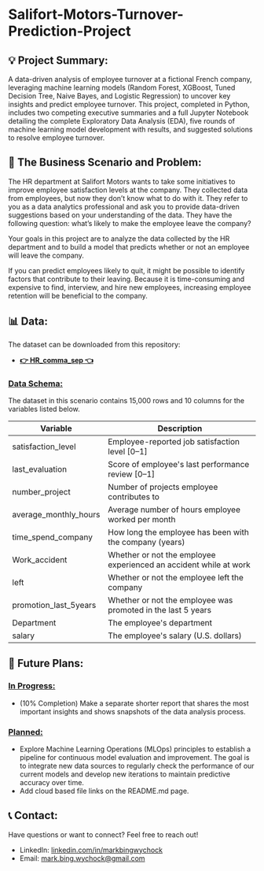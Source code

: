 # Salifort-Motors-Turnover-Prediction-Project

## 💡 Project Summary:

A data-driven analysis of employee turnover at a fictional French company, leveraging machine learning models (Random Forest, XGBoost, Tuned Decision Tree, Naive Bayes, and Logistic Regression) to uncover key insights and predict employee turnover. This project, completed in Python, includes two competing executive summaries and a full Jupyter Notebook detailing the complete Exploratory Data Analysis (EDA), five rounds of machine learning model development with results, and suggested solutions to resolve employee turnover.

## 📰 The Business Scenario and Problem:

The HR department at Salifort Motors wants to take some initiatives to improve employee satisfaction levels at the company. They collected data from employees, but now they don’t know what to do with it. They refer to you as a data analytics professional and ask you to provide data-driven suggestions based on your understanding of the data. They have the following question: what’s likely to make the employee leave the company?

Your goals in this project are to analyze the data collected by the HR department and to build a model that predicts whether or not an employee will leave the company.

If you can predict employees likely to quit, it might be possible to identify factors that contribute to their leaving. Because it is time-consuming and expensive to find, interview, and hire new employees, increasing employee retention will be beneficial to the company.

## 📊 Data:

The dataset can be downloaded from this repository:
* [**👉 HR_comma_sep 👈**](https://github.com/Mark-Bing-Wychock/Salifort-Motors-Turnover-Prediction-Project/blob/main/HR_comma_sep.csv)

### **<ins>Data Schema:</ins>**
The dataset in this scenario contains 15,000 rows and 10 columns for the variables listed below.

| Variable | Description |
|---|---|
| satisfaction_level | Employee-reported job satisfaction level [0–1] |
| last_evaluation | Score of employee's last performance review [0–1] |
| number_project | Number of projects employee contributes to |
| average_monthly_hours | Average number of hours employee worked per month |
| time_spend_company | How long the employee has been with the company (years) |
| Work_accident | Whether or not the employee experienced an accident while at work |
| left | Whether or not the employee left the company |
| promotion_last_5years | Whether or not the employee was promoted in the last 5 years |
| Department | The employee's department |
| salary | The employee's salary (U.S. dollars) |

## 🚀 **Future Plans:**

### **<ins>In Progress:</ins>**
* (10% Completion) Make a separate shorter report that shares the most important insights and shows snapshots of the data analysis process.

### **<ins>Planned:</ins>**
* Explore Machine Learning Operations (MLOps) principles to establish a pipeline for continuous model evaluation and improvement. The goal is to integrate new data sources to regularly check the performance of our current models and develop new iterations to maintain predictive accuracy over time.
* Add cloud based file links on the README.md page.

## 📞 Contact:

Have questions or want to connect? Feel free to reach out!

* LinkedIn: [linkedin.com/in/markbingwychock](https://www.linkedin.com/in/markbingwychock/) 
* Email: mark.bing.wychock@gmail.com
